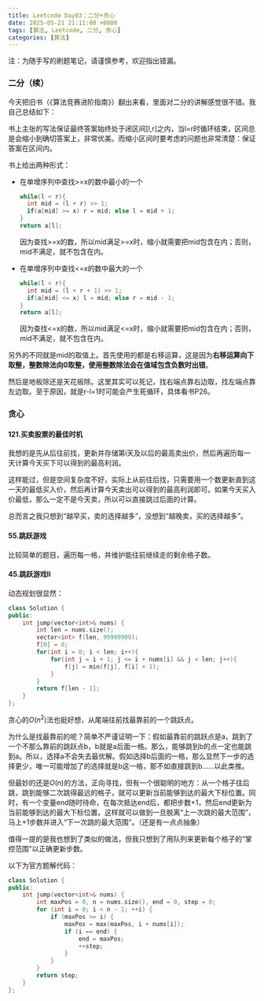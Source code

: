 ```yaml
---
title: Leetcode Day03：二分+贪心
date: 2025-05-21 21:11:00 +0800
tags: [算法, Leetcode, 二分, 贪心]
categories: [算法]
---
```

注：为随手写的刷题笔记，请谨慎参考，欢迎指出错漏。
### 二分（续）

今天把旧书（《算法竞赛进阶指南》）翻出来看，里面对二分的讲解感觉很不错。我自己总结如下：

书上主张的写法保证最终答案始终处于闭区间[l,r]之内，当l=r时循环结束，区间总是会缩小到确切答案上，非常优美。而缩小区间时要考虑的问题也非常清楚：保证答案在区间内。

书上给出两种形式：

* 在单增序列中查找>=x的数中最小的一个

  ```c++
  while(l < r){
  	int mid = (l + r) >> 1;
  	if(a[mid] >= x) r = mid; else l = mid + 1;
  }
  return a[l];
  ```

  因为查找>=x的数，所以mid满足>=x时，缩小就需要把mid包含在内；否则，mid不满足，就不包含在内。

* 在单增序列中查找<=x的数中最大的一个

  ```c++
  while(l < r){
  	int mid = (l + r + 1) >> 1;
  	if(a[mid] <= x) l = mid; else r = mid - 1;
  }
  return a[l];
  ```

  因为查找<=x的数，所以mid满足<=x时，缩小就需要把mid包含在内；否则，mid不满足，就不包含在内。

另外的不同就是mid的取值上。首先使用的都是右移运算，这是因为**右移运算向下取整，整数除法向0取整，使用整数除法会在值域包含负数时出错**。

然后是地板除还是天花板除。这里其实可以死记，找右端点靠右边取，找左端点靠左边取。至于原因，就是r-l=1时可能会产生死循环，具体看书P26。



### 贪心

#### 121.买卖股票的最佳时机

我想的是先从后往前找，更新并存储第i天及以后的最高卖出价，然后再遍历每一天计算今天买下可以得到的最高利润。

这样能过，但是空间复杂度不好，实际上从前往后找，只需要用一个数更新直到这一天的最低买入价，然后再计算今天卖出可以得到的最高利润即可。如果今天买入价最低，那么一定不是今天卖，所以可以直接跳过后面的计算。

总而言之我只想到“越早买，卖的选择越多”，没想到“越晚卖，买的选择越多”。

#### 55.跳跃游戏

比较简单的题目，遍历每一格，并维护能往前继续走的剩余格子数。

#### 45.跳跃游戏II

动态规划很显然：

```c++
class Solution {
public:
    int jump(vector<int>& nums) {
        int len = nums.size();
        vector<int> f(len, 99999999);
        f[0] = 0;
        for(int i = 0; i < len; i++){
            for(int j = i + 1; j <= i + nums[i] && j < len; j++){
                f[j] = min(f[j], f[i] + 1);
            }
        }
        return f[len - 1];
    }
};
```

贪心的$O(n^2)$法也挺好想，从尾端往前找最靠前的一个跳跃点。

为什么是找最靠前的呢？简单不严谨证明一下：假如最靠前的跳跃点是a，跳到了一个不那么靠前的跳跃点b，b就是a后面一格。那么，能够跳到b的点一定也能跳到a。所以，选择a不会失去最优解。假如选择b后面的一格，那么显然下一步的选择更少，唯一可能增加了的选择就是b这一格，那不如直接跳到b……以此类推。

但最妙的还是$O(n)$的方法，正向寻找，但有一个很聪明的地方：从一个格子往后跳，跳到能够二次跳得最远的格子，就可以更新当前能够到达的最大下标位置。同时，有一个变量end随时待命，在每次抵达end后，都把步数+1，然后end更新为当前能够到达的最大下标位置。这样就可以做到一旦脱离“上一次跳的最大范围”，马上+1步数并进入“下一次跳的最大范围”。（还是有一点点抽象）

值得一提的是我也想到了类似的做法，但我只想到了用队列来更新每个格子的“掌控范围”以正确更新步数。

以下为官方题解代码：

```c++
class Solution {
public:
    int jump(vector<int>& nums) {
        int maxPos = 0, n = nums.size(), end = 0, step = 0;
        for (int i = 0; i < n - 1; ++i) {
            if (maxPos >= i) {
                maxPos = max(maxPos, i + nums[i]);
                if (i == end) {
                    end = maxPos;
                    ++step;
                }
            }
        }
        return step;
    }
};
```



